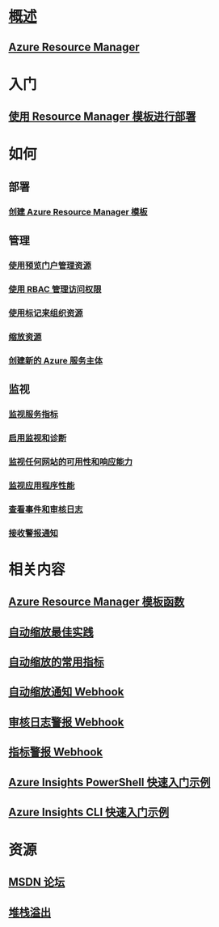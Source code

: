 # [概述](../azure-portal-overview.md)
## [Azure Resource Manager](../azure-resource-manager/resource-group-overview.md)

# 入门
## [使用 Resource Manager 模板进行部署](../azure-resource-manager/resource-group-template-deploy.md)

# 如何
## 部署
### [创建 Azure Resource Manager 模板](../azure-resource-manager/resource-group-authoring-templates.md)

## 管理
### [使用预览门户管理资源](../azure-resource-manager/resource-group-portal.md)
### [使用 RBAC 管理访问权限](../active-directory/role-based-access-control-configure.md)
### [使用标记来组织资源](../azure-resource-manager/resource-group-using-tags.md)
### [缩放资源](../monitoring-and-diagnostics/insights-how-to-scale.md)
### [创建新的 Azure 服务主体](../azure-resource-manager/resource-group-create-service-principal-portal.md)
## 监视
### [监视服务指标](../monitoring-and-diagnostics/insights-how-to-customize-monitoring.md)
### [启用监视和诊断](../monitoring-and-diagnostics/insights-how-to-use-diagnostics.md)
### [监视任何网站的可用性和响应能力](../application-insights/app-insights-monitor-web-app-availability.md)
### [监视应用程序性能](../application-insights/app-insights-azure-web-apps.md)
### [查看事件和审核日志](../monitoring-and-diagnostics/insights-debugging-with-events.md)
### [接收警报通知](../monitoring-and-diagnostics/insights-receive-alert-notifications.md)

# 相关内容
## [Azure Resource Manager 模板函数](../azure-resource-manager/resource-group-template-functions.md)
## [自动缩放最佳实践](../monitoring-and-diagnostics/insights-autoscale-best-practices.md)
## [自动缩放的常用指标](../monitoring-and-diagnostics/insights-autoscale-common-metrics.md)
## [自动缩放通知 Webhook](../monitoring-and-diagnostics/insights-autoscale-to-webhook-email.md)
## [审核日志警报 Webhook](../monitoring-and-diagnostics/insights-auditlog-to-webhook-email.md)
## [指标警报 Webhook](../monitoring-and-diagnostics/insights-webhooks-alerts.md)
## [Azure Insights PowerShell 快速入门示例](../monitoring-and-diagnostics/insights-powershell-samples.md)
## [Azure Insights CLI 快速入门示例](../monitoring-and-diagnostics/insights-cli-samples.md)

# 资源
## [MSDN 论坛](https://social.msdn.microsoft.com/Forums/en-US/home?forum=windowsazuremanagement) 
## [堆栈溢出](http://stackoverflow.com/questions/tagged/azure-management-portal)






